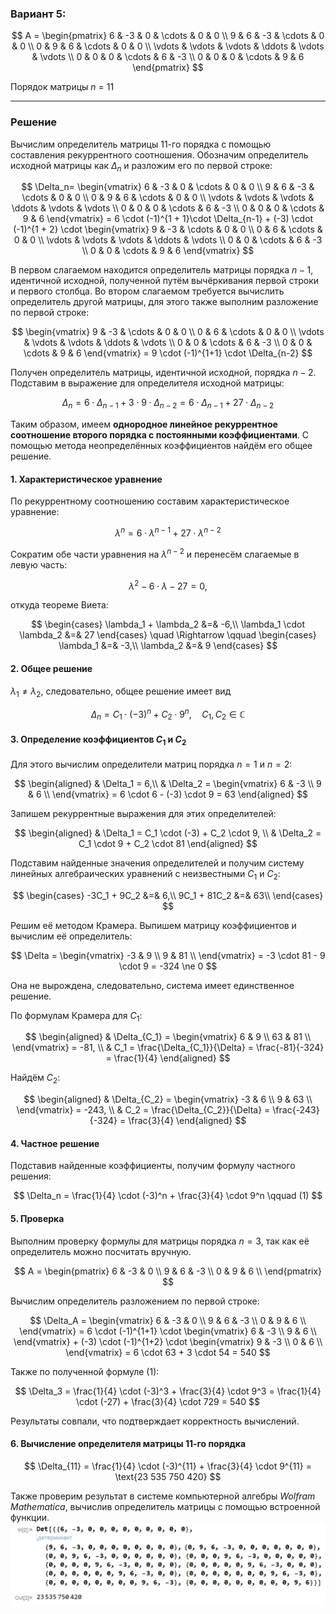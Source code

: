 ### Вариант 5:

$$    
A =     
 \begin{pmatrix}    
  6 & -3 & 0 & \cdots & 0 & 0 \\    
  9 & 6 & -3 & \cdots & 0 & 0 \\    
  0 & 9 & 6 & \cdots & 0 & 0 \\    
  \vdots  & \vdots & \vdots & \ddots & \vdots & \vdots  \\    
  0 & 0 & 0 & \cdots & 6 & -3 \\    
  0 & 0 & 0 & \cdots & 9 & 6     
 \end{pmatrix}    
$$

Порядок матрицы *n* = 11

---
### Решение

Вычислим определитель матрицы 11-го порядка с помощью составления рекуррентного соотношения. Обозначим определитель исходной матрицы как $\Delta_n$ и разложим его по первой строке:

$$    
\Delta_n=    
 \begin{vmatrix}  
  6 & -3 & 0 & \cdots & 0 & 0 \\    
  9 & 6 & -3 & \cdots & 0 & 0 \\    
  0 & 9 & 6 & \cdots & 0 & 0 \\    
  \vdots  & \vdots & \vdots & \ddots & \vdots & \vdots  \\    
  0 & 0 & 0 & \cdots & 6 & -3 \\    
  0 & 0 & 0 & \cdots & 9 & 6     
 \end{vmatrix}    = 6 \cdot (-1)^{1 + 1}\cdot \Delta_{n-1} + (-3) \cdot (-1)^{1 + 2} \cdot \begin{vmatrix}     
  9 & -3 & \cdots & 0 & 0 \\    
  0 & 6 & \cdots & 0 & 0 \\    
  \vdots  & \vdots & \vdots & \ddots & \vdots  \\    
  0 & 0 & \cdots & 6 & -3 \\    
  0 & 0 & \cdots & 9 & 6     
 \end{vmatrix}
$$

В первом слагаемом находится определитель матрицы порядка $n-1$, идентичной исходной, полученной путём вычёркивания первой строки и первого столбца. Во втором слагаемом требуется вычислить определитель другой матрицы, для этого также выполним разложение по первой строке:

$$
\begin{vmatrix}     
  9 & -3 &  \cdots & 0 & 0 \\    
  0 & 6 & \cdots & 0 & 0 \\    
  \vdots  & \vdots & \vdots & \ddots & \vdots  \\    
  0 & 0 & \cdots & 6 & -3 \\    
  0 & 0 & \cdots & 9 & 6     
 \end{vmatrix} = 9 \cdot (-1)^{1+1} \cdot \Delta_{n-2}
$$

Получен определитель матрицы, идентичной исходной, порядка $n-2$. Подставим в выражение для определителя исходной матрицы:

$$
\Delta_n = 6 \cdot \Delta_{n-1} + 3 \cdot 9 \cdot \Delta_{n-2} = 6 \cdot \Delta_{n-1} + 27 \cdot \Delta_{n-2}
$$

Таким образом, имеем **однородное линейное рекуррентное соотношение второго порядка с постоянными коэффициентами**. С помощью метода неопределённых коэффициентов найдём его общее решение.

#### 1. Характеристическое уравнение

По рекуррентному соотношению составим характеристическое уравнение: 

$$
\lambda^n = 6 \cdot \lambda ^{n-1} + 27 \cdot \lambda^{n-2}
$$

Сократим обе части уравнения на $\lambda^{n-2}$ и перенесём слагаемые в левую часть:

$$
\lambda^2 - 6\cdot\lambda - 27 = 0,
$$

откуда теореме Виета:

$$
\begin{cases}
\lambda_1 + \lambda_2 &=& -6,\\
\lambda_1 \cdot \lambda_2 &=& 27
\end{cases}
\quad \Rightarrow \qquad
\begin{cases}
\lambda_1 &=& -3,\\
\lambda_2 &=& 9
\end{cases}
$$

#### 2. Общее решение
$\lambda_1 \ne \lambda_2$, следовательно, общее решение имеет вид

$$
\Delta_n = C_1 \cdot (-3)^n + C_2 \cdot 9^n, \quad C_1, C_2 \in ℂ
$$

#### 3. Определение коэффициентов $C_1$ и $C_2$
Для этого вычислим определители матриц порядка $n=1$ и $n=2$:

$$
\begin{aligned}
& \Delta_1 = 6,\\
& \Delta_2 = \begin{vmatrix}
6 & -3 \\
9 & 6 \\
\end{vmatrix} = 6 \cdot 6 - (-3) \cdot 9 = 63
\end{aligned}
$$

Запишем рекуррентные выражения для этих определителей:

$$
\begin{aligned}
& \Delta_1 = C_1 \cdot (-3) + C_2 \cdot 9, \\
& \Delta_2 = C_1 \cdot 9 + C_2 \cdot 81
\end{aligned}
$$

Подставим найденные значения определителей и получим систему линейных алгебраических уравнений с неизвестными $C_1$ и $C_2$:

$$
\begin{cases}
-3C_1 + 9C_2 &=& 6,\\
9C_1 + 81C_2 &=& 63\\
\end{cases}
$$

Решим её методом Крамера. Выпишем матрицу коэффициентов и вычислим её определитель:

$$ 
\Delta = 
\begin{vmatrix}
-3 & 9 \\
9 & 81 \\
\end{vmatrix} = -3 \cdot 81 - 9 \cdot 9 = -324 \ne 0
$$

Она не вырождена, следовательно, система имеет единственное решение.

По формулам Крамера для $C_1$:

$$
\begin{aligned}
& \Delta_{C_1} = \begin{vmatrix}
6 & 9 \\
63 & 81 \\
\end{vmatrix} = -81, \\
& C_1 = \frac{\Delta_{C_1}}{\Delta} = \frac{-81}{-324} = \frac{1}{4}
\end{aligned}
$$

Найдём $C_2$:

$$
\begin{aligned}
& \Delta_{C_2} = \begin{vmatrix}
-3 & 6 \\
9 & 63 \\
\end{vmatrix} = -243, \\
& C_2 = \frac{\Delta_{C_2}}{\Delta} = \frac{-243}{-324} = \frac{3}{4}
\end{aligned}
$$

#### 4. Частное решение

Подставив найденные коэффициенты, получим формулу частного решения: 

$$
\Delta_n = \frac{1}{4} \cdot (-3)^n + \frac{3}{4} \cdot 9^n \qquad (1)
$$

#### 5. Проверка
Выполним проверку формулы для матрицы порядка $n = 3$, так как её определитель можно посчитать вручную. 

$$    
A =     
 \begin{pmatrix}    
  6 & -3 & 0 \\    
  9 & 6 & -3  \\    
  0 & 9 & 6  \\    
 \end{pmatrix}    
$$

Вычислим определитель разложением по первой строке:

$$    
\Delta_A =     
 \begin{vmatrix}    
  6 & -3 & 0 \\    
  9 & 6 & -3  \\    
  0 & 9 & 6  \\    
 \end{vmatrix} = 6 \cdot (-1)^{1+1} \cdot 
 \begin{vmatrix}     
 6 & -3  \\    
 9 & 6  \\    
 \end{vmatrix} + (-3) \cdot (-1)^{1+2} \cdot 
 \begin{vmatrix}     
 9 & -3  \\    
 0 & 6  \\    
 \end{vmatrix} = 6 \cdot 63 + 3 \cdot 54 = 540
$$

Также по полученной формуле (1):

$$
\Delta_3 = \frac{1}{4} \cdot (-3)^3 + \frac{3}{4} \cdot 9^3 = \frac{1}{4} \cdot (-27) + \frac{3}{4} \cdot 729 = 540
$$

Результаты совпали, что подтверждает корректность вычислений.

#### 6. Вычисление определителя матрицы 11-го порядка

$$
\Delta_{11} = \frac{1}{4} \cdot (-3)^{11} + \frac{3}{4} \cdot 9^{11} = \text{23 535 750 420}
$$

Также проверим результат в системе компьютерной алгебры *Wolfram Mathematica*, вычислив определитель матрицы с помощью встроенной функции.
![Проверка вычисления определителя матрицы](wolfram-determinant.png)
